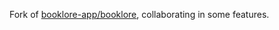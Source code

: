 Fork of [booklore-app/booklore](https://github.com/booklore-app/booklore), collaborating in some features.
